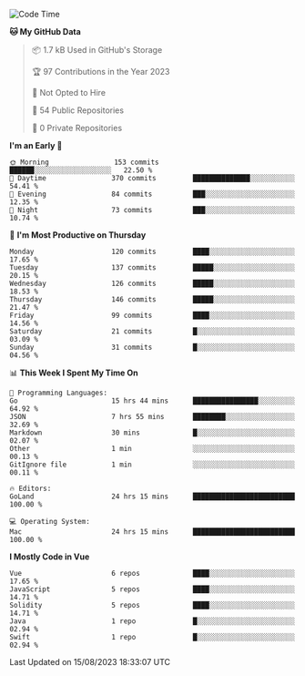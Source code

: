 <!--START_SECTION:waka-->
![Code Time](http://img.shields.io/badge/Code%20Time-819%20hrs%208%20mins-blue)

**🐱 My GitHub Data** 

> 📦 1.7 kB Used in GitHub's Storage 
 > 
> 🏆 97 Contributions in the Year 2023
 > 
> 🚫 Not Opted to Hire
 > 
> 📜 54 Public Repositories 
 > 
> 🔑 0 Private Repositories 
 > 
**I'm an Early 🐤** 

```text
🌞 Morning                153 commits         ██████░░░░░░░░░░░░░░░░░░░   22.50 % 
🌆 Daytime                370 commits         ██████████████░░░░░░░░░░░   54.41 % 
🌃 Evening                84 commits          ███░░░░░░░░░░░░░░░░░░░░░░   12.35 % 
🌙 Night                  73 commits          ███░░░░░░░░░░░░░░░░░░░░░░   10.74 % 
```
📅 **I'm Most Productive on Thursday** 

```text
Monday                   120 commits         ████░░░░░░░░░░░░░░░░░░░░░   17.65 % 
Tuesday                  137 commits         █████░░░░░░░░░░░░░░░░░░░░   20.15 % 
Wednesday                126 commits         █████░░░░░░░░░░░░░░░░░░░░   18.53 % 
Thursday                 146 commits         █████░░░░░░░░░░░░░░░░░░░░   21.47 % 
Friday                   99 commits          ████░░░░░░░░░░░░░░░░░░░░░   14.56 % 
Saturday                 21 commits          █░░░░░░░░░░░░░░░░░░░░░░░░   03.09 % 
Sunday                   31 commits          █░░░░░░░░░░░░░░░░░░░░░░░░   04.56 % 
```


📊 **This Week I Spent My Time On** 

```text
💬 Programming Languages: 
Go                       15 hrs 44 mins      ████████████████░░░░░░░░░   64.92 % 
JSON                     7 hrs 55 mins       ████████░░░░░░░░░░░░░░░░░   32.69 % 
Markdown                 30 mins             █░░░░░░░░░░░░░░░░░░░░░░░░   02.07 % 
Other                    1 min               ░░░░░░░░░░░░░░░░░░░░░░░░░   00.13 % 
GitIgnore file           1 min               ░░░░░░░░░░░░░░░░░░░░░░░░░   00.11 % 

🔥 Editors: 
GoLand                   24 hrs 15 mins      █████████████████████████   100.00 % 

💻 Operating System: 
Mac                      24 hrs 15 mins      █████████████████████████   100.00 % 
```

**I Mostly Code in Vue** 

```text
Vue                      6 repos             ████░░░░░░░░░░░░░░░░░░░░░   17.65 % 
JavaScript               5 repos             ████░░░░░░░░░░░░░░░░░░░░░   14.71 % 
Solidity                 5 repos             ████░░░░░░░░░░░░░░░░░░░░░   14.71 % 
Java                     1 repo              █░░░░░░░░░░░░░░░░░░░░░░░░   02.94 % 
Swift                    1 repo              █░░░░░░░░░░░░░░░░░░░░░░░░   02.94 % 
```




 Last Updated on 15/08/2023 18:33:07 UTC
<!--END_SECTION:waka-->
